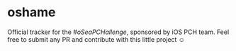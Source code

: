 # oshame

Official tracker for the _#oSeaPCHallenge_, sponsored by iOS PCH team. Feel free to submit any PR and contribute with this little project ☺️